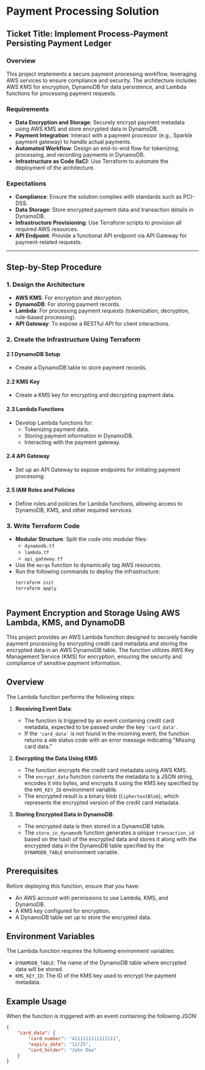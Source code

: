 # Payment Processing Solution

## Ticket Title: Implement Process-Payment Persisting Payment Ledger

### Overview

This project implements a secure payment processing workflow, leveraging AWS services to ensure compliance and security. The architecture includes AWS KMS for encryption, DynamoDB for data persistence, and Lambda functions for processing payment requests.

### Requirements

- **Data Encryption and Storage**: Securely encrypt payment metadata using AWS KMS and store encrypted data in DynamoDB.
- **Payment Integration**: Interact with a payment processor (e.g., Sparkle payment gateway) to handle actual payments.
- **Automated Workflow**: Design an end-to-end flow for tokenizing, processing, and recording payments in DynamoDB.
- **Infrastructure as Code (IaC)**: Use Terraform to automate the deployment of the architecture.

### Expectations

- **Compliance**: Ensure the solution complies with standards such as PCI-DSS.
- **Data Storage**: Store encrypted payment data and transaction details in DynamoDB.
- **Infrastructure Provisioning**: Use Terraform scripts to provision all required AWS resources.
- **API Endpoint**: Provide a functional API endpoint via API Gateway for payment-related requests.

---

## Step-by-Step Procedure

### 1. Design the Architecture

- **AWS KMS**: For encryption and decryption.
- **DynamoDB**: For storing payment records.
- **Lambda**: For processing payment requests (tokenization, decryption, rule-based processing).
- **API Gateway**: To expose a RESTful API for client interactions.

### 2. Create the Infrastructure Using Terraform

#### 2.1 DynamoDB Setup
- Create a DynamoDB table to store payment records.

#### 2.2 KMS Key
- Create a KMS key for encrypting and decrypting payment data.

#### 2.3 Lambda Functions
- Develop Lambda functions for:
  - Tokenizing payment data.
  - Storing payment information in DynamoDB.
  - Interacting with the payment gateway.

#### 2.4 API Gateway
- Set up an API Gateway to expose endpoints for initiating payment processing.

#### 2.5 IAM Roles and Policies
- Define roles and policies for Lambda functions, allowing access to DynamoDB, KMS, and other required services.

### 3. Write Terraform Code

- **Modular Structure**: Split the code into modular files:
  - `dynamodb.tf`
  - `lambda.tf`
  - `api_gateway.tf`
- Use the `merge` function to dynamically tag AWS resources.
- Run the following commands to deploy the infrastructure:
  ```bash
  terraform init
  terraform apply



## Payment Encryption and Storage Using AWS Lambda, KMS, and DynamoDB

This project provides an AWS Lambda function designed to securely handle payment processing by encrypting credit card metadata and storing the encrypted data in an AWS DynamoDB table. The function utilizes AWS Key Management Service (KMS) for encryption, ensuring the security and compliance of sensitive payment information.

## Overview

The Lambda function performs the following steps:

1. **Receiving Event Data**:
   - The function is triggered by an event containing credit card metadata, expected to be passed under the key `'card_data'`. 
   - If the `'card_data'` is not found in the incoming event, the function returns a `400` status code with an error message indicating "Missing card data."

2. **Encrypting the Data Using KMS**:
   - The function encrypts the credit card metadata using AWS KMS.
   - The `encrypt_data` function converts the metadata to a JSON string, encodes it into bytes, and encrypts it using the KMS key specified by the `KMS_KEY_ID` environment variable.
   - The encrypted result is a binary blob (`CiphertextBlob`), which represents the encrypted version of the credit card metadata.

3. **Storing Encrypted Data in DynamoDB**:
   - The encrypted data is then stored in a DynamoDB table.
   - The `store_in_dynamodb` function generates a unique `transaction_id` based on the hash of the encrypted data and stores it along with the encrypted data in the DynamoDB table specified by the `DYNAMODB_TABLE` environment variable.

## Prerequisites

Before deploying this function, ensure that you have:
- An AWS account with permissions to use Lambda, KMS, and DynamoDB.
- A KMS key configured for encryption.
- A DynamoDB table set up to store the encrypted data.

## Environment Variables

The Lambda function requires the following environment variables:
- `DYNAMODB_TABLE`: The name of the DynamoDB table where encrypted data will be stored.
- `KMS_KEY_ID`: The ID of the KMS key used to encrypt the payment metadata.

## Example Usage

When the function is triggered with an event containing the following JSON:

```json
{
    "card_data": {
        "card_number": "4111111111111111",
        "expiry_date": "12/25",
        "card_holder": "John Doe"
    }
}

